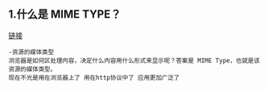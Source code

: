 

## 1.什么是 MIME TYPE？
[链接][1]
	
    -资源的媒体类型
    浏览器是如何区处理内容，决定什么内容用什么形式来显示呢？答案是 MIME Type，也就是该资源的媒体类型。
    现在不光是用在浏览器上了 用在http协议中了 应用更加广泛了
























  [1]: http://www.cnblogs.com/jsean/articles/1610265.html